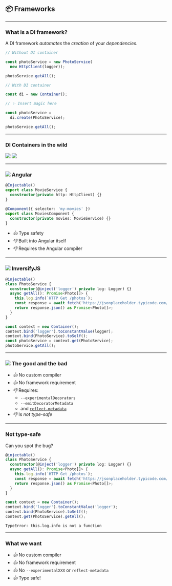 ## 📦 Frameworks

---

### What is a DI framework?

A DI framework _automates_ the _creation_ of your _dependencies_.

<div class="flex">

<!-- prettier-ignore-start -->

```ts
// Without DI container

const photoService = new PhotoService(
  new HttpClient(logger));

photoService.getAll();
```


```ts
// With DI container

const di = new Container();

// ✨ Insert magic here

const photoService = 
  di.create(PhotoService);

photoService.getAll();
```

<!-- .element class="fragment" -->
<!-- prettier-ignore-end -->

</div>

---

### DI Containers in the wild

<div class="flex" style="justify-content: space-around">
<img src="/img/angular.png" style="max-height: 600px; width: unset"> 
<img src="/img/inversify.png" style="max-height: 600px; width: unset">
</div>

---

### ![](/img/angular.png) Angular

```ts [1-500|1,8]
@Injectable()
export class MovieService {
  constructor(private http: HttpClient) {}
}

@Component({ selector: 'my-movies' })
export class MoviesComponent {
  constructor(private movies: MovieService) {}
}
```

- <!-- .element class="fragment" --> <i class="list-style-icon">👍</i>
  Type safety
- <!-- .element class="fragment"  -->
  <i class="list-style-icon">👎</i> Built into Angular itself
- <!-- .element class="fragment" -->
  <i class="list-style-icon">👎</i> Requires the Angular compiler

<!-- .element class="no-list" -->

---

### ![](/img/inversify.png) InversifyJS

```ts [0-500|11-14,1,3]
@injectable()
class PhotoService {
  constructor(@inject('logger') private log: Logger) {}
  async getAll(): Promise<Photo[]> {
    this.log.info(`HTTP Get /photos`);
    const response = await fetch('https://jsonplaceholder.typicode.com/photos');
    return response.json() as Promise<Photo[]>;
  }
}

const context = new Container();
context.bind('logger').toConstantValue(logger);
context.bind(PhotoService).toSelf();
const photoService = context.get(PhotoService);
photoService.getAll();
```

<!-- .element class="xs" -->

---

### ![](/img/inversify.png) The good and the bad

- <!-- .element class="fragment" data-fragment-index="0" -->
  <i class="list-style-icon">👍</i> No custom compiler
- <!-- .element class="fragment" data-fragment-index="0" -->
  <i class="list-style-icon">👍</i> No framework requirement
- <!-- .element class="fragment" data-fragment-index="1" -->
  <i class="list-style-icon">👎</i> Requires:
  - `--experimentalDecorators`
  - `--emitDecoratorMetadata`
  - and [`reflect-metadata`](emitDecoratorMetadata) <!-- .element target="_blank" -->
- <!-- .element class="fragment" data-fragment-index="2" -->
  <i class="list-style-icon">👎</i> Is _not type-safe_

<!-- .element class="no-list" -->

---

### Not type-safe

Can you spot the bug?

```ts [0-50|12,5]
@injectable()
class PhotoService {
  constructor(@inject('logger') private log: Logger) {}
  async getAll(): Promise<Photo[]> {
    this.log.info(`HTTP Get /photos`);
    const response = await fetch('https://jsonplaceholder.typicode.com/photos');
    return response.json() as Promise<Photo[]>;
  }
}

const context = new Container();
context.bind('logger').toConstantValue('logger');
context.bind(PhotoService).toSelf();
context.get(PhotoService).getAll();
```

<!-- .element class="xs" -->

```shell
TypeError: this.log.info is not a function
```

<!-- .element class="fragment" -->

---

### What we want

- <i class="list-style-icon">👍</i> No custom compiler
- <i class="list-style-icon">👍</i> No framework requirement
- <i class="list-style-icon">👍</i> No `--experimentalXXX` or `reflect-metadata`
- <i class="list-style-icon">👍</i> Type safe!

<!-- .element class="no-list" -->
